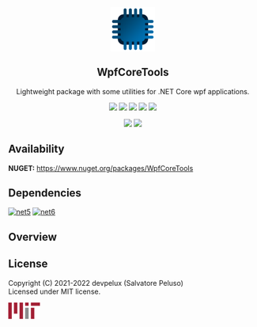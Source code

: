 <!-- icon -->

<p align="center">
  <img width="90px" align="center" src="https://raw.githubusercontent.com/devpelux/wpfcoretools/1.0.0/Assets/Icon.png"></img>
</p>
<h2 align="center">WpfCoreTools</h2>
<p align="center">Lightweight package with some utilities for .NET Core wpf applications.</p>

<!-- badges -->

<p align="center">
  <img src="https://img.shields.io/github/v/release/devpelux/wpfcoretools?sort=semver"></img>
  <img src="https://img.shields.io/nuget/v/wpfcoretools"></img>
  <img src="https://img.shields.io/github/release-date/devpelux/wpfcoretools"></img>
  <img src="https://img.shields.io/nuget/dt/wpfcoretools"></img>
  <img src="https://img.shields.io/github/license/devpelux/wpfcoretools"></img>
</p>
<p align="center">
  <img src="https://img.shields.io/badge/code:release-v1.0.0-red"></img>
  <img src="https://img.shields.io/badge/code:status-alpha-red"></img>
</p>

<!-- description -->

## Availability

**NUGET:** https://www.nuget.org/packages/WpfCoreTools

## Dependencies

[![net5](https://img.shields.io/badge/.NET-v5.0-blue)](https://docs.microsoft.com/dotnet)
[![net6](https://img.shields.io/badge/.NET-v6.0-blue)](https://docs.microsoft.com/dotnet)

## Overview

<!-- license -->

## License
Copyright (C) 2021-2022 devpelux (Salvatore Peluso)  
Licensed under MIT license.

[![mit](https://raw.githubusercontent.com/devpelux/wpfcoretools/1.0.0/Assets/Mit.png)](https://github.com/devpelux/wpfcoretools/blob/1.0.0/LICENSE)

